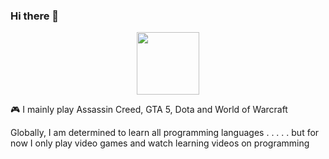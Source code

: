 ### Hi there 👋

<div id="header" align="center">
  <img src="https://media0.giphy.com/media/gQwH1R3CNK5wbbU6mW/200w.webp?cid=ecf05e47f251sfnvpwgbib5ala7q8jietedb92psjzznjjvt&rid=200w.webp&ct=s" width="100"/>
</div>

:video_game: I mainly play Assassin Creed, GTA 5, Dota and World of Warcraft 



Globally, I am determined to learn all programming languages 
.
.
.
.
.
but for now I only play video games and watch learning videos on programming 
